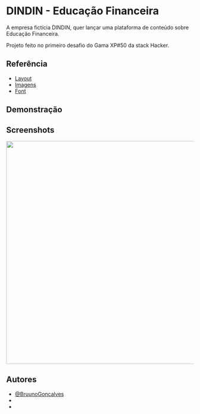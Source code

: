 
# DINDIN - Educação Financeira

A empresa fictícia DINDIN, quer lançar uma plataforma de
conteúdo sobre Educação Financeira. 

Projeto feito no primeiro desafio do Gama XP#50 da stack Hacker.


## Referência

 - [Layout](https://www.figma.com/file/fBQ1nm00ynNQPK9GBwyMBc/dindin?node-id=0%3A1)
 - [Imagens](https://www.figma.com/file/fBQ1nm00ynNQPK9GBwyMBc/dindin?node-id=0%3A1)
 - [Font](https://fonts.google.com/specimen/Ubuntu)


## Demonstração




## Screenshots

<!-- ![DinDIn](https://user-images.githubusercontent.com/85207325/205038817-bdaee89d-3e29-4df2-bf66-d7512af9821d.png) -->
<img src="https://user-images.githubusercontent.com/85207325/205038817-bdaee89d-3e29-4df2-bf66-d7512af9821d.png" width="600">


## Autores

- [@BruunoGoncalves](https://github.com/BruunoGoncalves)
- []()
- []()